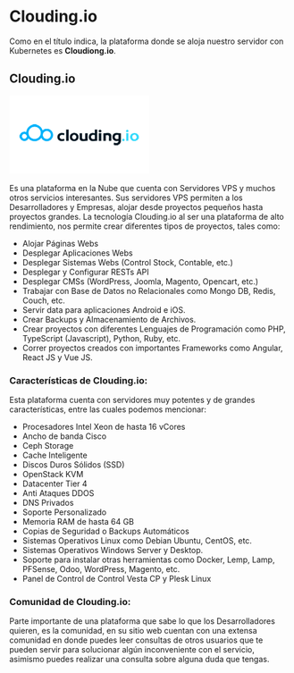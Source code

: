 # Clouding.io

Como en el título indica, la plataforma donde se aloja nuestro servidor con Kubernetes es **Cloudiong.io**.

## Clouding.io
![alt text](https://github.com/juanglez01/K0S/blob/c887b9fa68877a3f44fe9b716719581bc5b93383/Imagenes/clouding.io.jpg)

Es una plataforma en la Nube que cuenta con Servidores VPS y muchos otros servicios interesantes. Sus servidores VPS permiten a los Desarrolladores y Empresas, alojar desde proyectos pequeños hasta proyectos grandes.
La tecnología Clouding.io al ser una plataforma de alto rendimiento, nos permite crear diferentes tipos de proyectos, tales como:

- Alojar Páginas Webs
- Desplegar Aplicaciones Webs
- Desplegar Sistemas Webs (Control Stock, Contable, etc.)
- Desplegar y Configurar  RESTs API
- Desplegar CMSs (WordPress, Joomla, Magento, Opencart, etc.)
- Trabajar con Base de Datos no Relacionales como Mongo DB, Redis, Couch, etc.
- Servir data para aplicaciones Android e iOS.
- Crear Backups y Almacenamiento de Archivos.
- Crear proyectos con diferentes Lenguajes de Programación como PHP, TypeScript (Javascript), Python, Ruby, etc.
- Correr proyectos creados con importantes Frameworks como Angular, React JS y Vue JS.

### Características de Clouding.io:

Esta plataforma cuenta con servidores muy potentes y de grandes características, entre las cuales podemos mencionar:

- Procesadores Intel Xeon de hasta 16 vCores
- Ancho de banda Cisco
- Ceph Storage
- Cache Inteligente
- Discos Duros Sólidos (SSD)
- OpenStack KVM
- Datacenter Tier 4
- Anti Ataques DDOS
- DNS Privados
- Soporte Personalizado
- Memoria RAM de hasta 64 GB
- Copias de Seguridad o Backups Automáticos
- Sistemas Operativos Linux como Debian Ubuntu, CentOS, etc.
- Sistemas Operativos Windows Server y Desktop.
- Soporte para instalar otras herramientas como Docker, Lemp, Lamp, PFSense, Odoo, WordPress, Magento, etc.
- Panel de Control de Control Vesta CP y Plesk Linux

### Comunidad de Clouding.io:
Parte importante de una plataforma que sabe lo que los Desarrolladores quieren, es la comunidad, en su sitio web cuentan con una extensa comunidad en donde puedes leer consultas de otros usuarios que te pueden servir para solucionar algún inconveniente con el servicio, asimismo puedes realizar una consulta sobre alguna duda que tengas.
